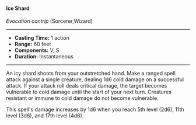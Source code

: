 #### Ice Shard
*Evocation cantrip* (Sorcerer,Wizard)
___
- **Casting Time:** 1 action
- **Range:** 60 feet
- **Components:** V, S
- **Duration:** Instantaneous
---
An icy shard shoots from your outstretched hand. Make a ranged spell attack against a single creature, dealing 1d6 cold damage on a successful attack. If your attack roll deals critical damage, the target becomes vulnerable to cold damage until the start of your next turn. Creatures resistant or immune to cold damage do not become vulnerable.

This spell's damage increases by 1d6 when you reach 5th level (2d6), 11th level (3d6), and 17th level (4d6).
